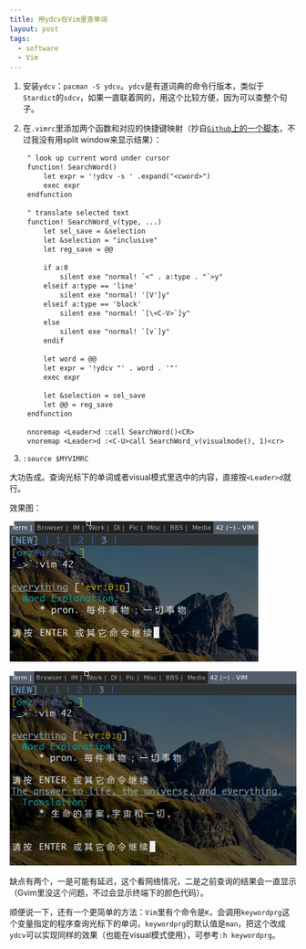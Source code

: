 ```yaml
---
title: 用ydcv在Vim里查单词
layout: post
tags:
  - software
  - Vim
---
```


1. 安装`ydcv`：`pacman -S ydcv`。`ydcv`是有道词典的命令行版本，类似于`Stardict`的`sdcv`，如果一直联着网的，用这个比较方便，因为可以查整个句子。

2. 在`.vimrc`里添加两个函数和对应的快捷键映射（抄自[`Github`上的一个脚本](https://github.com/gudezhi/vimfiles/blob/master/plugin/sdcv.vim)，不过我没有用split window来显示结果）：

        " look up current word under cursor
        function! SearchWord()
            let expr = '!ydcv -s ' .expand("<cword>")
            exec expr
        endfunction
            
        " translate selected text
        function! SearchWord_v(type, ...)
            let sel_save = &selection
            let &selection = "inclusive"
            let reg_save = @@
                
            if a:0
                silent exe "normal! `<" . a:type . "`>y"
            elseif a:type == 'line'
                silent exe "normal! '[V']y"
            elseif a:type == 'block'
                silent exe "normal! `[\<C-V>`]y"
            else
                silent exe "normal! `[v`]y"
            endif
                 
            let word = @@
            let expr = '!ydcv "' . word . '"'
            exec expr
                
            let &selection = sel_save
            let @@ = reg_save
        endfunction
                
        nnoremap <Leader>d :call SearchWord()<CR>
        vnoremap <Leader>d :<C-U>call SearchWord_v(visualmode(), 1)<cr>

3. `:source $MYVIMRC`

大功告成。查询光标下的单词或者visual模式里选中的内容，直接按`<Leader>d`就行。

效果图：

![查单词](img/word.png "查单词")

![查句子](img/sentence.png "查句子")

缺点有两个，一是可能有延迟，这个看网络情况，二是之前查询的结果会一直显示（Gvim里没这个问题，不过会显示终端下的颜色代码）。

顺便说一下，还有一个更简单的方法：`Vim`里有个命令是`K`，会调用`keywordprg`这个变量指定的程序查询光标下的单词，`keywordprg`的默认值是`man`，把这个改成`ydcv`可以实现同样的效果（也能在visual模式使用），可参考`:h keywordprg`。
